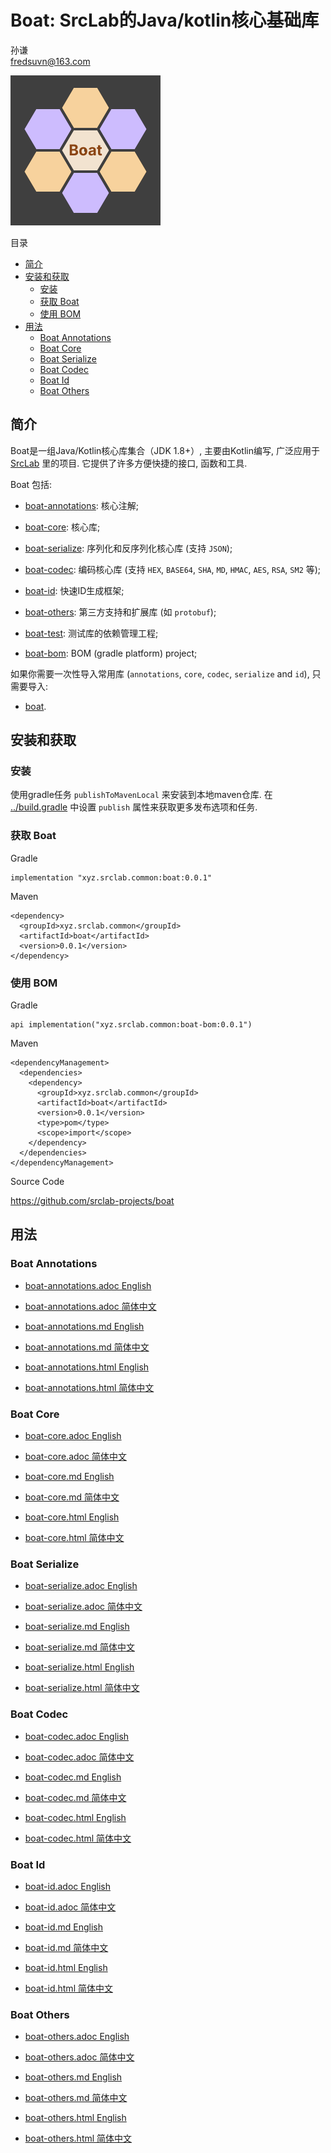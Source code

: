 # Boat: SrcLab的Java/kotlin核心基础库

<span id="author" class="author">孙谦</span>  
<span id="email" class="email"><fredsuvn@163.com></span>  

![logo](../logo.svg)

目录

-   [简介](#_简介)
-   [安装和获取](#_安装和获取)
    -   [安装](#_安装)
    -   [获取 Boat](#_获取_boat)
    -   [使用 BOM](#_使用_bom)
-   [用法](#_用法)
    -   [Boat Annotations](#_boat_annotations)
    -   [Boat Core](#_boat_core)
    -   [Boat Serialize](#_boat_serialize)
    -   [Boat Codec](#_boat_codec)
    -   [Boat Id](#_boat_id)
    -   [Boat Others](#_boat_others)

## 简介

Boat是一组Java/Kotlin核心库集合（JDK 1.8+）, 主要由Kotlin编写,
广泛应用于 [SrcLab](https://github.com/srclab-projects) 里的项目.
它提供了许多方便快捷的接口, 函数和工具.

Boat 包括:

-   [boat-annotations](../boat-annotations/README.md): 核心注解;

-   [boat-core](../boat-core/README.md): 核心库;

-   [boat-serialize](../boat-serialize/README.md):
    序列化和反序列化核心库 (支持 `JSON`);

-   [boat-codec](../boat-codec/README.md): 编码核心库 (支持 `HEX`,
    `BASE64`, `SHA`, `MD`, `HMAC`, `AES`, `RSA`, `SM2` 等);

-   [boat-id](../boat-id/README.md): 快速ID生成框架;

-   [boat-others](../boat-others/README.md): 第三方支持和扩展库 (如
    `protobuf`);

-   [boat-test](../boat-test/): 测试库的依赖管理工程;

-   [boat-bom](../boat-bom/): BOM (gradle platform) project;

如果你需要一次性导入常用库 (`annotations`, `core`, `codec`, `serialize`
and `id`), 只需要导入:

-   [boat](../boat/).

## 安装和获取

### 安装

使用gradle任务 `publishToMavenLocal` 来安装到本地maven仓库. 在
<a href="../build.gradle" class="bare">../build.gradle</a> 中设置
`publish` 属性来获取更多发布选项和任务.

### 获取 Boat

Gradle

    implementation "xyz.srclab.common:boat:0.0.1"

Maven

    <dependency>
      <groupId>xyz.srclab.common</groupId>
      <artifactId>boat</artifactId>
      <version>0.0.1</version>
    </dependency>

### 使用 BOM

Gradle

    api implementation("xyz.srclab.common:boat-bom:0.0.1")

Maven

    <dependencyManagement>
      <dependencies>
        <dependency>
          <groupId>xyz.srclab.common</groupId>
          <artifactId>boat</artifactId>
          <version>0.0.1</version>
          <type>pom</type>
          <scope>import</scope>
        </dependency>
      </dependencies>
    </dependencyManagement>

Source Code

<https://github.com/srclab-projects/boat>

## 用法

### Boat Annotations

-   [boat-annotations.adoc
    English](../boat-annotations/docs/README_en.adoc)

-   [boat-annotations.adoc
    简体中文](../boat-annotations/docs/README_zh.adoc)

-   [boat-annotations.md English](../boat-annotations/docs/README_en.md)

-   [boat-annotations.md
    简体中文](../boat-annotations/docs/README_zh.md)

-   [boat-annotations.html
    English](../boat-annotations/docs/README_en.html)

-   [boat-annotations.html
    简体中文](../boat-annotations/docs/README_zh.html)

### Boat Core

-   [boat-core.adoc English](../boat-core/docs/README_en.adoc)

-   [boat-core.adoc 简体中文](../boat-core/docs/README_zh.adoc)

-   [boat-core.md English](../boat-core/docs/README_en.md)

-   [boat-core.md 简体中文](../boat-core/docs/README_zh.md)

-   [boat-core.html English](../boat-core/docs/README_en.html)

-   [boat-core.html 简体中文](../boat-core/docs/README_zh.html)

### Boat Serialize

-   [boat-serialize.adoc English](../boat-serialize/docs/README_en.adoc)

-   [boat-serialize.adoc
    简体中文](../boat-serialize/docs/README_zh.adoc)

-   [boat-serialize.md English](../boat-serialize/docs/README_en.md)

-   [boat-serialize.md 简体中文](../boat-serialize/docs/README_zh.md)

-   [boat-serialize.html English](../boat-serialize/docs/README_en.html)

-   [boat-serialize.html
    简体中文](../boat-serialize/docs/README_zh.html)

### Boat Codec

-   [boat-codec.adoc English](../boat-codec/docs/README_en.adoc)

-   [boat-codec.adoc 简体中文](../boat-codec/docs/README_zh.adoc)

-   [boat-codec.md English](../boat-codec/docs/README_en.md)

-   [boat-codec.md 简体中文](../boat-codec/docs/README_zh.md)

-   [boat-codec.html English](../boat-codec/docs/README_en.html)

-   [boat-codec.html 简体中文](../boat-codec/docs/README_zh.html)

### Boat Id

-   [boat-id.adoc English](../boat-id/docs/README_en.adoc)

-   [boat-id.adoc 简体中文](../boat-id/docs/README_zh.adoc)

-   [boat-id.md English](../boat-id/docs/README_en.md)

-   [boat-id.md 简体中文](../boat-id/docs/README_zh.md)

-   [boat-id.html English](../boat-id/docs/README_en.html)

-   [boat-id.html 简体中文](../boat-id/docs/README_zh.html)

### Boat Others

-   [boat-others.adoc English](../boat-others/docs/README_en.adoc)

-   [boat-others.adoc 简体中文](../boat-others/docs/README_zh.adoc)

-   [boat-others.md English](../boat-others/docs/README_en.md)

-   [boat-others.md 简体中文](../boat-others/docs/README_zh.md)

-   [boat-others.html English](../boat-others/docs/README_en.html)

-   [boat-others.html 简体中文](../boat-others/docs/README_zh.html)
